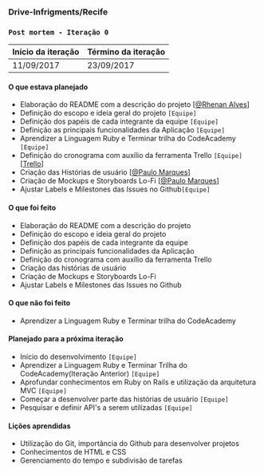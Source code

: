### Drive-Infrigments/Recife
### `Post mortem - Iteração 0`

Início da iteração | Término da iteração
-------------------|--------------------
11/09/2017 | 23/09/2017


#### O que estava planejado
- Elaboração do README com a descrição do projeto [[@Rhenan Alves](https://github.com/rhenanalves)]
- Definição do escopo e ideia geral do projeto `[Equipe]`
- Definição dos papéis de cada integrante da equipe `[Equipe]`
- Definição as  principais funcionalidades da Aplicação `[Equipe]`
- Aprendizer a Linguagem Ruby e Terminar trilha do CodeAcademy `[Equipe]`
- Definição do cronograma com auxílio da ferramenta Trello `[Equipe]`[[Trello](https://trello.com/b/QPrG9YMu/the-trolls-project)]
- Criação das Histórias de usuário [[@Paulo Marques](https://github.com/pemsm)]
- Criação de Mockups e Storyboards Lo-Fi [[@Paulo Marques](https://github.com/pemsm)]
- Ajustar Labels e Milestones das Issues no Github`[Equipe]`

#### O que foi feito
- Elaboração do README com a descrição do projeto
- Definição do escopo e ideia geral do projeto
- Definição dos papéis de cada integrante da equipe
- Definição as  principais funcionalidades da Aplicação
- Definição do cronograma com auxílio da ferramenta Trello
- Criação das histórias de usuário
- Criação de Mockups e Storyboards Lo-Fi
- Ajustar Labels e Milestones das Issues no Github

#### O que não foi feito
- Aprendizer a Linguagem Ruby e Terminar trilha do CodeAcademy

#### Planejado para a próxima iteração
- Início do desenvolvimento `[Equipe]`
- Aprendizer a Linguagem Ruby e Terminar Trilha do CodeAcademy(Iteração Anterior) `[Equipe]`
- Aprofundar conhecimentos em Ruby on Rails e utilização da arquitetura MVC `[Equipe]`
- Começar a desenvolver parte das histórias de usuário `[Equipe]`
- Pesquisar e definir API's a serem utilizadas `[Equipe]`

#### Lições aprendidas
- Utilização do Git, importância do Github para desenvolver projetos
- Conhecimentos de HTML e CSS
- Gerenciamento do tempo e subdivisão de tarefas